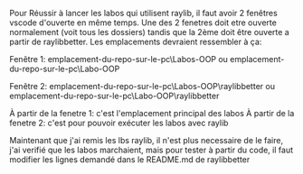 Pour Réussir à lancer les labos qui utilisent raylib, il faut avoir 2 fenêtres vscode d'ouverte en même temps. Une des 2 fenetres doit etre ouverte normalement (voit tous les dossiers) tandis que la 2ème doit être ouverte a partir de raylibbetter. Les emplacements devraient ressembler à ça:

Fenêtre 1:
emplacement-du-repo-sur-le-pc\Labos-OOP
ou
emplacement-du-repo-sur-le-pc\Labo-OOP


Fenêtre 2:
emplacement-du-repo-sur-le-pc\Labos-OOP\raylibbetter
ou
emplacement-du-repo-sur-le-pc\Labo-OOP\raylibbetter

À partir de la fenetre 1: c'est l'emplacement principal des labos
À partir de la fenetre 2: c'est pour pouvoir exécuter les labos avec raylib

Maintenant que j'ai remis les lbs raylib, il n'est plus necessaire de le faire, j'ai verifié que les labos marchaient, mais pour tester à partir du code, il faut modifier les lignes demandé dans le README.md de raylibbetter